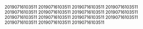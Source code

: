 20190716103511
20190716103511
20190716103511
20190716103511
20190716103511
20190716103511
20190716103511
20190716103511
20190716103511
20190716103511
20190716103511
20190716103511
20190716103511
20190716103511
20190716103511
